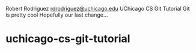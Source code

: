 Robert Rodriguez rdrodriguez@uchicago.edu
UChicago CS Git Tutorial
Git is pretty cool
Hopefully our last change...
# uchicago-cs-git-tutorial
